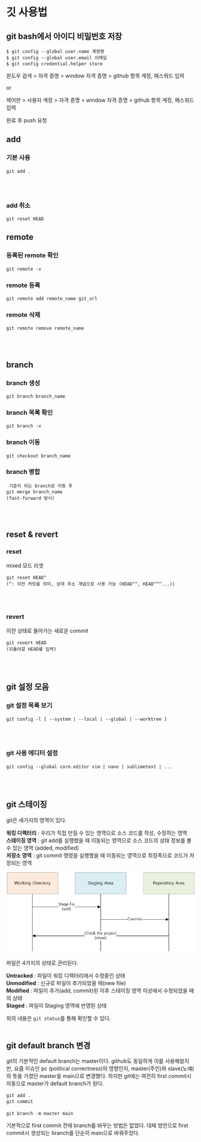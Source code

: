 # 깃 사용법

## git bash에서 아이디 비밀번호 저장

<pre><code>$ git config --global user.name 계정명
$ git config --global user.email 이메일
$ git config credential.helper store</code></pre>

윈도우 검색 > 자격 증명 > window 자격 증명 > github 항목 계정, 패스워드 입력  

or  

제어판 > 사용자 계정 > 자격 증명 > window 자격 증명 > github 항목 계정, 패스워드 입력  

완료 후 push 요청  

## add

### 기본 사용

<pre><code>git add .</code></pre>
<br><br>

### add 취소

<pre><code>git reset HEAD</code></pre>


## remote

### 등록된 remote 확인

<pre><code>git remote -v</code></pre>


### remote 등록

<pre><code>git remote add remote_name git_url</code></pre>

### remote 삭제

<pre><code>git remote remove remote_name</code></pre>
<br>
<br>

## branch

### branch 생성

<pre><code>git branch branch_name</code></pre>

### branch 목록 확인

<pre><code>git branch -v</code></pre>

### branch 이동

<pre><code>git checkout branch_name</code></pre>

### branch 병합

<pre><code> 기준이 되는 branch로 이동 후
git merge branch_name
(fast-forward 방식)</code></pre>

<br>
<br>

## reset & revert

### reset

mixed 모드 리셋

<pre><code>git reset HEAD^
(^: 이전 커밋을 의미, 상대 주소 개념으로 사용 가능 (HEAD^^, HEAD^^^...))</code></pre>
<br>
<br>

### revert

이전 상태로 돌아가는 새로운 commit

<pre><code>git revert HEAD
(되돌아갈 HEAD를 입력)</code></pre>
<br>
<br>

## git 설정 모음

### git 설정 목록 보기

<pre><code>git config -l [ --system | --local | --global | --worktree ]</code></pre>
<br>
<br>

### git 사용 에디터 설정

<pre><code>git config --global core.editor vim | nano | sublimetext | ...</code></pre>
<br>
<br>

## git 스테이징

git은 세가지의 영역이 있다.

__워킹 디렉터리__ : 우리가 직접 만질 수 있는 영역으로 소스 코드를 작성, 수정하는 영역  
**스테이징 영역** : git add를 실행했을 때 이동되는 영역으로 소스 코드의 상태 정보를 볼 수 있는 영역 (added, modified)  
__저장소 영역__ : git commit 명령을 실행했을 때 이동되는 영역으로 최정족으로 코드가 저장되는 영역  

![git staging](https://raw.githubusercontent.com/azza999/small-start/main/assets/210702/git-staging.png)


파일은 4가지의 상태로 관리된다.

__Untracked__ : 파일이 워킹 디렉터리에서 수정중인 상태  
__Unmodified__ : 신규로 파일이 추가되었을 때(new file)  
__Modified__ : 파일이 추가(add, commit)된 이후 스테이징 영역 이상에서 수정되었을 때의 상태  
__Staged__ : 파일이 Staging 영역에 반영된 상태  

위의 내용은 `git status`를 통해 확인할 수 있다.
<br><br>

## git default branch 변경

git의 기본적인 default branch는 master이다. github도 동일하게 이를 사용해왔지만, 요즘 이슈인 pc (political correctness)의 영향인지, master(주인)와 slave(노예)의 뜻을 가졌던 master을 main으로 변경했다. 하지만 git에는 여전히 first commit시 자동으로 master가 default branch가 된다.

<pre><code>git add .
git commit

git branch -m master main</code></pre>

기본적으로 first commit 전에 branch를 바꾸는 방법은 없었다. 대체 방안으로 first commit시 생성되는 branch를 단순히 main으로 바꿔주었다.